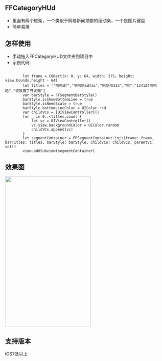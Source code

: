 ## FFCategoryHUd
* 里面有两个框架，一个类似于网易新闻顶部的滚动条，一个是图片键盘
* 简单易用

## 怎样使用
* 手动拖入FFCategoryHUD文件夹到项目中
* 示例代码:

```objc

        let frame = CGRect(x: 0, y: 64, width: 375, height: view.bounds.height - 64)
        let titles = ["哈哈df","哈哈哈sdfas","哈哈哈333","哈","134124哈哈哈","说就撒了开发商"]
        var barStyle = FFSegmentBarStyle()
        barStyle.isShowBottomLine = true
        barStyle.isNeedScale = true
        barStyle.bottomLineColor = UIColor.red
        var childVCs = [UIViewController]()
        for _ in 0..<titles.count {
            let vc = UIViewController()
            vc.view.backgroundColor = UIColor.random
            childVCs.append(vc)
        }
        let segmentContainer = FFSegmentContainer.init(frame: frame, barTitles: titles, barStyle: barStyle, childVCs: childVCs, parentVC: self)
        view.addSubview(segmentContainer)

```

## 效果图
<img src="http://s15.sinaimg.cn/mw690/003uLCdEzy7b1mRO6aG6e&amp;690" width="279" height="491" id="image_operate_56541494594904791">

## 支持版本
iOS7及以上
